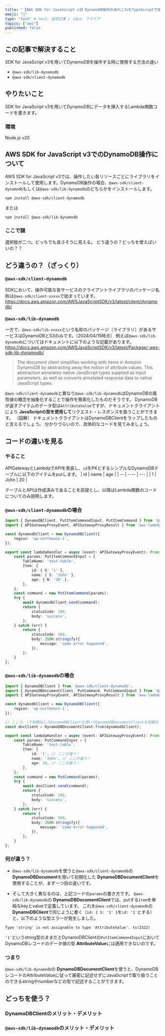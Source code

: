 ```yaml
---
title: "【AWS SDK for JavaScript v3】DynamoDB操作のあれこれをTypeScriptで理解する"
emoji: "🪸"
type: "tech" # tech: 技術記事 / idea: アイデア
topics: ["aws"]
published: false
---
```

## この記事で解決すること
SDK for JavaScript v3を用いてDynamoDBを操作する時に使用する方法の違い
- `@aws-sdk/lib-dynamodb`
- `@aws-sdk/client-dynamodb`

## やりたいこと
SDK for JavaScript v3を用いてDynamoDBにデータを挿入するLambda関数コードを書きます。
### 環境
Node.js v20

## AWS SDK for JavaScript v3でのDynamoDB操作について
AWS SDK for JavaScript v3では、操作したい各リソースごとにライブラリをインストールして使用します。DynamoDB操作の場合、`@aws-sdk/client-dynamodb`もしくは`@aws-sdk/lib-dynamodb`のどちらかをインストールします。
```
npm install @aws-sdk/client-dynamodb
```
または
```
npm install @aws-sdk/lib-dynamodb
```

### ここで謎
選択肢が二つ。どっちでも良さそうに見える。
どう違うの？どっちを使えばいいの？？

## どう違うの？（ざっくり）
### `@aws-sdk/client-dynamodb`
SDKにおいて、操作可能な各サービスのクライアントライブラリのパッケージ名称は`@aws-sdk/client-xxxxx`で始まっています。
https://docs.aws.amazon.com/AWSJavaScriptSDK/v3/latest/client/dynamodb/

### `@aws-sdk/lib-dynamodb`
一方で、`@aws-sdk/lib-xxxxx`という名称のパッケージ（ライブラリ）があるサービスはDynamoDBとS3のみです。（2024/04/15時点）
例えば`@aws-sdk/lib-dynamodb`についてはドキュメントに以下のような記載があります。
https://docs.aws.amazon.com/AWSJavaScriptSDK/v3/latest/Package/-aws-sdk-lib-dynamodb/
> The document client simplifies working with items in Amazon DynamoDB by abstracting away the notion of attribute values. This abstraction annotates native JavaScript types supplied as input parameters, as well as converts annotated response data to native JavaScript types.

`@aws-sdk/client-dynamodb`と異なり`@aws-sdk/lib-dynamodb`はDynamoDBの属性値の概念を抽象化することで操作を簡素化したものだそうです。
DynamoDBが返すアイテムのデータ型は`AttributeValue`ですが、ドキュメントクライアントにより **JavaScriptの型を使用して**リクエスト・レスポンスを扱うことができます。
（図解）
ドキュメントクライアントはDynamoDBClientをラップしたものと言えるでしょう。
分かりづらいので、具体的なコードを見てみましょう。

## コードの違いを見る
### やること
APIGatewayとLambdaでAPIを実装し、`id`をPKとするシンプルなDynamoDBテーブルに以下のアイテムをputします。
| id | name | age |
| -- | ---- | --- |
|  1 | John |  20 |

テーブルとAPIは作成済みであることを前提とし、以降はLambda関数のコードについてのみ説明します。
### `@aws-sdk/client-dynamodb`の場合
```ts
import { DynamoDBClient, PutItemCommandInput, PutItemCommand } from '@aws-sdk/client-dynamodb';
import { APIGatewayProxyEvent, APIGatewayProxyResult } from 'aws-lambda';

const dynamodbClient = new DynamoDBClient({
    region: 'ap-northeast-1',
});

export const lambdaHandler = async (event: APIGatewayProxyEvent): Promise<APIGatewayProxyResult> => {
    const params: PutItemCommandInput = {
        TableName: 'test-table',
        Item: {
            id: { S: '1' },
            name: { S: 'John' },
            age: { N: '20' },
        },
    };
    const command = new PutItemCommand(params);
    try {
        await dynamodbClient.send(command);
        return {
            statusCode: 200,
            body: 'success',
        };
    } catch (err) {
        return {
            statusCode: 500,
            body: JSON.stringify({
                message: 'some error happened',
            }),
        };
    }
};
```

### `@aws-sdk/lib-dynamodb`の場合
```ts
import { DynamoDBClient } from '@aws-sdk/client-dynamodb';
import { DynamoDBDocumentClient, PutCommand, PutCommandInput } from '@aws-sdk/lib-dynamodb';
import { APIGatewayProxyEvent, APIGatewayProxyResult } from 'aws-lambda';

const dynamodbClient = new DynamoDBClient({
    region: 'ap-northeast-1',
});

// ここで、↑で初期化したDynamoDBClientを用いてDynamoDBDocumentClientを初期化
const docClient = DynamoDBDocumentClient.from(dynamodbClient);

export const lambdaHandler = async (event: APIGatewayProxyEvent): Promise<APIGatewayProxyResult> => {
    const params: PutCommandInput = {
        TableName: 'test-table',
        Item: {
            id: '1', // ここが違う！
            name: 'John', // ここが違う！
            age: 20, // ここが違う！
        },
    };
    const command = new PutCommand(params);
    try {
        await docClient.send(command);
        return {
            statusCode: 200,
            body: 'success',
        };
    } catch (err) {
        return {
            statusCode: 500,
            body: JSON.stringify({
                message: 'some error happened',
            }),
        };
    }
};
```

### 何が違う？
- `@aws-sdk/lib-dynamodb`を使うと`@aws-sdk/client-dynamodb`の **DynamoDBDocument**を用いて初期化した **DynamoDBDocumentClient**を使用することが、まず一つ目の違いです。

- そして大きく異なるのは、上記コードの`params`の書き方です。
`@aws-sdk/lib-dynamodb`の **DynamoDBDocumentClient**では、putする`Item`を単純なkeyとvalueで定義しています。
これを`@aws-sdk/client-dynamodb`の **DynamoDBClient**で同じように書く（`id: { S: '1' }`を`id: '1'`とする）と、以下のような型エラーが発生しました。
```
Type 'string' is not assignable to type 'AttributeValue'. ts(2322)
```
`'1'`というstring型のままだとDynamoDBClientの`PutItemCommandInput`においてDynamoDBレコードのデータ値の型 **AttributeValue**には適用できないのです。

### つまり
`@aws-sdk/lib-dynamodb`の **DynamoDBDocumentClient**を使うと、DynamoDBレコードのAttributeValueに従って厳密に記述せずにJavaScriptで取り扱うことのできるstringやnumberなどの型で記述することができます。

## どっちを使う？
### DynamoDBClientのメリット・デメリット

### `@aws-sdk/lib-dynamodb`のメリット・デメリット
